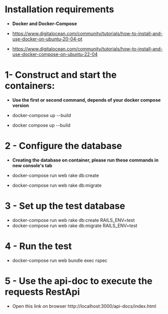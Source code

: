 # Installation requirements

* **Docker and Docker-Compose**

* https://www.digitalocean.com/community/tutorials/how-to-install-and-use-docker-on-ubuntu-20-04-pt

* https://www.digitalocean.com/community/tutorials/how-to-install-and-use-docker-compose-on-ubuntu-22-04


# 1- Construct and start the containers:

* **Use the first or second command, depends of your docker compose version**

* docker-compose up --build
* docker compose up --build

# 2 - Configure the database

* **Creating the database on container, please run these commands in new console's tab**

* docker-compose run web rake db:create
* docker-compose run web rake db:migrate

# 3 - Set up the test database

* docker-compose run web rake db:create RAILS_ENV=test
* docker-compose run web rake db:migrate RAILS_ENV=test

# 4 - Run the test

* docker-compose run web bundle exec rspec

# 5 - Use the api-doc to execute the requests  RestApi

* Open this link on browser http://localhost:3000/api-docs/index.html